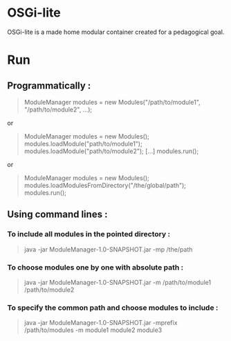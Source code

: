 OSGi-lite
=========

OSGi-lite is a made home modular container created for a pedagogical goal. 



Run
===

Programmatically : 
------------------

>ModuleManager modules = new Modules("/path/to/module1", "/path/to/module2", ...);

or

>ModuleManager modules = new Modules();
>modules.loadModule("path/to/module1");
>modules.loadModule("path/to/module2");
>[...]
>modules.run();

or

>ModuleManager modules = new Modules();
>modules.loadModulesFromDirectory("/the/global/path");
>modules.run();

Using command lines :
---------------------

### To include all modules in the pointed directory :
>java -jar ModuleManager-1.0-SNAPSHOT.jar -mp /the/path

### To choose modules one by one with absolute path :
>java -jar ModuleManager-1.0-SNAPSHOT.jar -m /path/to/module1 /path/to/module2

### To specify the common path and choose modules to include :
>java -jar ModuleManager-1.0-SNAPSHOT.jar -mprefix /path/to/modules -m module1 module2 module3
